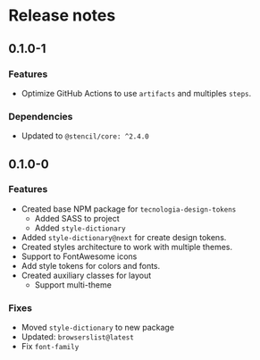 # Release notes

## 0.1.0-1

### Features

- Optimize GitHub Actions to use `artifacts` and multiples `steps`.

### Dependencies

- Updated to `@stencil/core: ^2.4.0`

## 0.1.0-0

### Features

- Created base NPM package for `tecnologia-design-tokens`
  - Added SASS to project
  - Added `style-dictionary`
- Added `style-dictionary@next` for create design tokens.
- Created styles architecture to work with multiple themes.
- Support to FontAwesome icons
- Add style tokens for colors and fonts.
- Created auxiliary classes for layout
  - Support multi-theme

### Fixes

- Moved `style-dictionary` to new package
- Updated: `browserslist@latest`
- Fix `font-family`
